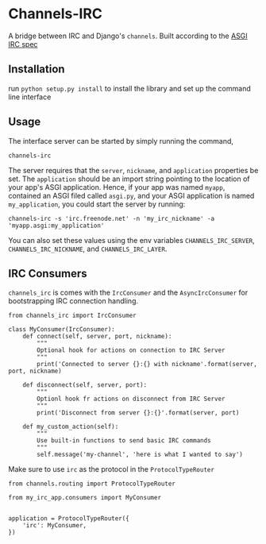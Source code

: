 # Channels-IRC

A bridge between IRC and Django's `channels`. Built according to the [ASGI IRC spec](https://github.com/django/channels/blob/master/docs/asgi/irc-client.rst)

## Installation

run `python setup.py install` to install the library and set up the command line interface

## Usage

The interface server can be started by simply running the command,

```
channels-irc
```

The server requires that the `server`, `nickname`, and `application` properties be set. The `application` should be an import string pointing to the location of your app's ASGI application. Hence, if your app was named `myapp`, contained an ASGI filed called `asgi.py`, and your ASGI application is named `my_application`, you could start the server by running:

```
channels-irc -s 'irc.freenode.net' -n 'my_irc_nickname' -a 'myapp.asgi:my_application'
```

You can also set these values using the env variables `CHANNELS_IRC_SERVER`, `CHANNELS_IRC_NICKNAME`, and `CHANNELS_IRC_LAYER`.

## IRC Consumers

`channels_irc` is comes with the `IrcConsumer` and the `AsyncIrcConsumer` for bootstrapping IRC connection handling.

```
from channels_irc import IrcConsumer

class MyConsumer(IrcConsumer):
    def connect(self, server, port, nickname):
        """
        Optional hook for actions on connection to IRC Server
        """
        print('Connected to server {}:{} with nickname'.format(server, port, nickname)

    def disconnect(self, server, port):
        """
        Optionl hook fr actions on disconnect from IRC Server
        """
        print('Disconnect from server {}:{}'.format(server, port)

    def my_custom_action(self):
        """
        Use built-in functions to send basic IRC commands
        """
        self.message('my-channel', 'here is what I wanted to say')
```

Make sure to use `irc` as the protocol in the `ProtocolTypeRouter`

```
from channels.routing import ProtocolTypeRouter

from my_irc_app.consumers import MyConsumer


application = ProtocolTypeRouter({
    'irc': MyConsumer,
})
```

